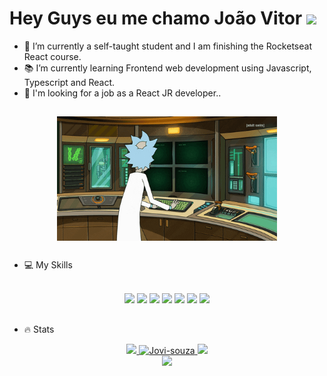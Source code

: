 # Hey Guys eu me chamo João Vitor <img src="https://user-images.githubusercontent.com/5679180/79618120-0daffb80-80be-11ea-819e-d2b0fa904d07.gif" width="27px">

- 🔭 I’m currently a self-taught student and I am finishing the Rocketseat React course.
- 📚 I’m currently learning Frontend web development using Javascript, Typescript and React.
- 👯 I'm looking for a job as a React JR developer..

##

 <div align="center">
  <img align="center" alt="GIF" width="70%" src="https://github.com/darshan-jain/darshan-jain/blob/master/rick.gif" /> 
</div>

 ##
 
 - 💻 My Skills

<div align="center" ><br>
  
  <img src="https://img.shields.io/badge/HTML5-E34F26?style=for-the-badge&logo=html5&logoColor=white"/>
  <img src="https://img.shields.io/badge/CSS3-1572B6?style=for-the-badge&logo=css3&logoColor=white"/>
  <img src="https://img.shields.io/badge/Sass-CC6699?style=for-the-badge&logo=sass&logoColor=white"/>
  <img src="https://img.shields.io/badge/styled--components-DB7093?style=for-the-badge&logo=styled-components&logoColor=white"/>
  <img src="https://img.shields.io/badge/React-20232A?style=for-the-badge&logo=react&logoColor=61DAFB"/>
  <img src="https://img.shields.io/badge/JavaScript-323330?style=for-the-badge&logo=javascript&logoColor=F7DF1E"/>
  <img src="https://img.shields.io/badge/TypeScript-007ACC?style=for-the-badge&logo=typescript&logoColor=white"/>
</div>

##

- 🔥 Stats
 <div align="center" >
  <a href="https://github.com/Jovi-souza">
  <img height="35%" src="https://github-readme-stats.vercel.app/api?username=Jovi-souza&show_icons=true&theme=radical&include_all_commits=true&count_private=true" />
  <img height="35%" src="https://github-readme-streak-stats.herokuapp.com/?user=Jovi-souza&theme=radical" alt="Jovi-souza" />
  <img height="60%" src="https://github-readme-stats.vercel.app/api/top-langs/?username=Jovi-souza&layout=compact&langs_count=7&theme=radical" />
</div>
  
<div align="center">
  <a href="https://open.spotify.com/user/6s6pbtefezpookh8gwnkko15v">
    <img src="https://readme-spotify-tingz.vercel.app/api/now-playing">
  </a>
</div>
